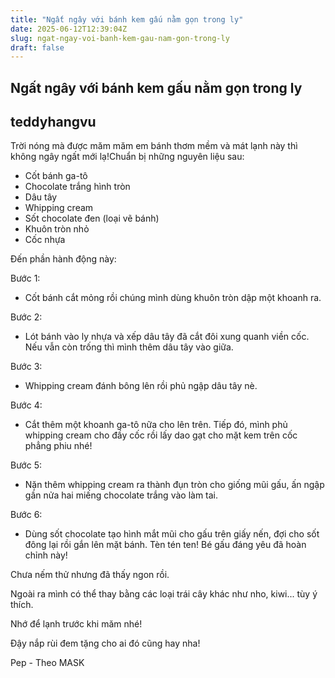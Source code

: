 ```yaml
---
title: "Ngất ngây với bánh kem gấu nằm gọn trong ly"
date: 2025-06-12T12:39:04Z
slug: ngat-ngay-voi-banh-kem-gau-nam-gon-trong-ly
draft: false
---
```


## Ngất ngây với bánh kem gấu nằm gọn trong ly

## teddyhangvu

Trời nóng mà được măm măm em bánh thơm mềm và mát lạnh này thì không ngây ngất mới lạ!Chuẩn bị những nguyên liệu sau:


- Cốt bánh ga-tô
- Chocolate trắng hình tròn
- Dâu tây
- Whipping cream
- Sốt chocolate đen (loại vẽ bánh)
- Khuôn tròn nhỏ
- Cốc nhựa
 
 
Đến phần hành động này: 





Bước 1:
- Cốt bánh cắt mỏng rồi chúng mình dùng khuôn tròn dập một khoanh ra.




Bước 2:
- Lót bánh vào ly nhựa và xếp dâu tây đã cắt đôi xung quanh viền cốc. Nếu vẫn còn trống thì mình thêm dâu tây vào giữa.




Bước 3:
- Whipping cream đánh bông lên rồi phủ ngập dâu tây nè.




Bước 4:
- Cắt thêm một khoanh ga-tô nữa cho lên trên. Tiếp đó, mình phủ whipping cream cho đầy cốc rồi lấy dao gạt cho mặt kem trên cốc phẳng phiu nhé!




Bước 5:
- Nặn thêm whipping cream ra thành đụn tròn cho giống mũi gấu, ấn ngập gần nửa hai miếng chocolate trắng vào làm tai.




Bước 6:
- Dùng sốt chocolate tạo hình mắt mũi cho gấu trên giấy nến, đợi cho sốt đông lại rồi gắn lên mặt bánh.
Tèn tén ten! Bé gấu đáng yêu đã hoàn chỉnh này!


Chưa nếm thử nhưng đã thấy ngon rồi.



Ngoài ra mình có thể thay bằng các loại trái cây khác như nho, kiwi... tùy ý thích.



Nhớ để lạnh trước khi măm nhé!



Đậy nắp rùi đem tặng cho ai đó cũng hay nha!
 
Pep - Theo MASK